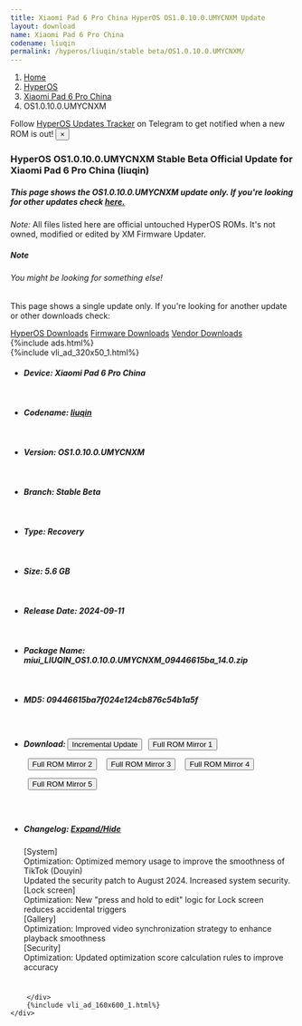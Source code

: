 ```yaml
---
title: Xiaomi Pad 6 Pro China HyperOS OS1.0.10.0.UMYCNXM Update
layout: download
name: Xiaomi Pad 6 Pro China
codename: liuqin
permalink: /hyperos/liuqin/stable beta/OS1.0.10.0.UMYCNXM/
---
```

<nav aria-label="breadcrumb">
    <ol class="breadcrumb">
        <li class="breadcrumb-item"><a href="/">Home</a></li>
        <li class="breadcrumb-item"><a href="/hyperos/">HyperOS</a></li>
        <li class="breadcrumb-item"><a href="/hyperos/liuqin/">Xiaomi Pad 6 Pro China</a></li>
        <li class="breadcrumb-item active" aria-current="page">OS1.0.10.0.UMYCNXM</li>
    </ol>
</nav>
<div class="alert alert-primary alert-dismissible fade show" role="alert">
    Follow <a href="https://t.me/MIUIUpdatesTracker" class="alert-link">HyperOS Updates Tracker</a> on Telegram to get
    notified when a new ROM is out!
    <button type="button" class="close" data-dismiss="alert" aria-label="Close">
        <span aria-hidden="true">&times;</span>
    </button>
</div>
<div class="col-12 mx-auto">
    <h3 class="title bg-light p-2 rounded">HyperOS OS1.0.10.0.UMYCNXM Stable Beta Official Update for Xiaomi Pad 6 Pro China (liuqin)</h3>
    <h5>This page shows the OS1.0.10.0.UMYCNXM update only. If you're looking for other updates check
        <a href="/hyperos/liuqin/">here.</a></h5>
    <p><i>Note: </i>All files listed here are official untouched HyperOS ROMs.
        It's not owned, modified or edited by XM Firmware Updater.</p>
    <div class="card">
        <div class="card-body">
            <h5 class="card-title">Note</h5>
            <h6 class="card-subtitle mb-2 text-muted">You might be looking for something else!</h6>
            <p class="card-text">This page shows a single update only.
                If you're looking for another update or other downloads check:</p>
            <a href="/hyperos/" class="card-link">HyperOS Downloads</a>
            <a href="/firmware/" class="card-link">Firmware Downloads</a>
            <a href="/vendor/" class="card-link">Vendor Downloads</a>
        </div>
    </div>
    {%include ads.html%}
    <div class="row justify-content-center">
        <div class="col-10" id="downloads">
                    <div class="card card-body">
            {%include vli_ad_320x50_1.html%}
            <ul class="list-unstyled">
                <li style="padding-bottom: 10px;">
                    <h5><b>Device: </b>Xiaomi Pad 6 Pro China</h5>
                </li>
                <li style="padding-bottom: 10px;">
                    <h5><b>Codename: </b> <a href="/hyperos/liuqin/" target="_blank">liuqin</a> </h5>
                </li>
                <li style="padding-bottom: 10px;">
                    <h5><b>Version: </b>OS1.0.10.0.UMYCNXM</h5>
                </li>
                <li style="padding-bottom: 10px;">
                    <h5><b>Branch: </b>Stable Beta</h5>
                </li>
                <li style="padding-bottom: 10px;">
                    <h5><b>Type: </b>Recovery</h5>
                </li>
                <li style="padding-bottom: 10px;">
                    <h5><b>Size: </b>5.6 GB</h5>
                </li>
                <li style="padding-bottom: 10px;">
                    <h5><b>Release Date: </b>2024-09-11</h5>
                </li>
                <li style="padding-bottom: 10px;">
                    <h5><b>Package Name: </b><span id="filename" class="text-dark">miui_LIUQIN_OS1.0.10.0.UMYCNXM_09446615ba_14.0.zip</span></h5>
                </li>
                <li style="padding-bottom: 10px;">
                    <h5><b>MD5: </b><span id="md5" class="text-muted">09446615ba7f024e124cb876c54b1a5f</span></h5>
                </li>
                <li style="padding-bottom: 10px;">
                    <h5><b>Download: </b><button type="button" id="incremental_download" class="btn btn-warning" onclick="window.open('https://cdnorg.d.miui.com/OS1.0.10.0.UMYCNXM/miui-blockota-liuqin-OS1.0.7.0.UMYCNXM-OS1.0.10.0.UMYCNXM-c1925af0f3-14.0.zip', '_blank');"><i class="fa fa-download"></i> Incremental Update</button> <button type="button" id="download" class="btn btn-primary" style="margin: 7px;" onclick="window.open('https://cdnorg.d.miui.com/OS1.0.10.0.UMYCNXM/miui_LIUQIN_OS1.0.10.0.UMYCNXM_09446615ba_14.0.zip', '_blank');"><i class="fa fa-download"></i> Full ROM Mirror 1</button> <button type="button" id="download" class="btn btn-primary" style="margin: 7px;" onclick="window.open('https://bkt-sgp-miui-ota-update-alisgp.oss-ap-southeast-1.aliyuncs.com/OS1.0.10.0.UMYCNXM/miui_LIUQIN_OS1.0.10.0.UMYCNXM_09446615ba_14.0.zip', '_blank');"><i class="fa fa-download"></i> Full ROM Mirror 2</button> <button type="button" id="download" class="btn btn-primary" style="margin: 7px;" onclick="window.open('https://bn.d.miui.com/OS1.0.10.0.UMYCNXM/miui_LIUQIN_OS1.0.10.0.UMYCNXM_09446615ba_14.0.zip', '_blank');"><i class="fa fa-download"></i> Full ROM Mirror 3</button> <button type="button" id="download" class="btn btn-primary" style="margin: 7px;" onclick="window.open('https://bigota.d.miui.com/OS1.0.10.0.UMYCNXM/miui_LIUQIN_OS1.0.10.0.UMYCNXM_09446615ba_14.0.zip', '_blank');"><i class="fa fa-download"></i> Full ROM Mirror 4</button> <button type="button" id="download" class="btn btn-primary" style="margin: 7px;" onclick="window.open('https://hugeota.d.miui.com/OS1.0.10.0.UMYCNXM/miui_LIUQIN_OS1.0.10.0.UMYCNXM_09446615ba_14.0.zip', '_blank');"><i class="fa fa-download"></i> Full ROM Mirror 5</button></h5>
                </li>
                <li style="padding-bottom: 10px;">
                    <h5><b>Changelog: </b><a href="#liuqin_1_changelog" data-toggle="collapse" role="button"
                            aria-expanded="false" aria-controls="liuqin_1_changelog"> <i class="fa fa-arrow-down"
                                aria-hidden="true"></i> Expand/Hide</a></h5>
                    <div class="collapse" id="liuqin_1_changelog">
                        <p id="changelog_text">[System]<br>Optimization: Optimized memory usage to improve the smoothness of TikTok (Douyin)<br>Updated the security patch to August 2024. Increased system security.<br>[Lock screen]<br>Optimization: New "press and hold to edit" logic for Lock screen reduces accidental triggers<br>[Gallery]<br>Optimization: Improved video synchronization strategy to enhance playback smoothness<br>[Security]<br>Optimization: Updated optimization score calculation rules to improve accuracy</p>
                    </div>
                </li>
            </ul>
        </div>

        </div>
        {%include vli_ad_160x600_1.html%}
    </div>
</div>

